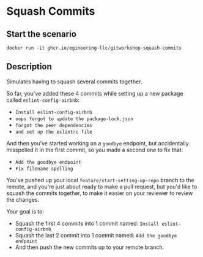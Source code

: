 # Squash Commits

## Start the scenario

```
docker run -it ghcr.io/egineering-llc/gitworkshop-squash-commits
```

## Description

Simulates having to squash several commits together.

So far, you've added these 4 commits while setting up a new package called `eslint-config-airbnb`:
  - `Install eslint-config-airbnb`
  - `oops forgot to update the package-lock.json`
  - `forgot the peer dependencies`
  - `and set up the eslintrc file`

And then you've started working on a `goodbye` endpoint, but accidentally misspelled it in the first commit, so you made a second one to fix that:
  - `Add the goodbye endpoint`
  - `Fix filename spelling`

You've pushed up your local `feature/start-setting-up-repo` branch to the remote, and you're just about ready to make a pull request, but you'd like to squash the commits together, to make it easier on your reviewer to review the changes.

Your goal is to:
  - Squash the first 4 commits into 1 commit named: `Install eslint-config-airbnb`
  - Squash the last 2 commit into 1 commit named: `Add the goodbye endpoint`
  - And then push the new commits up to your remote branch.
